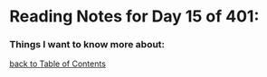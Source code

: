 # Reading Notes for Day 15 of 401:


### Things I want to know more about:

[back to Table of Contents](./README.md)
